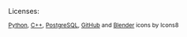 Licenses:

<sup>[Python](https://icons8.com/icon/13441/python), [C++](https://icons8.com/icon/40669/c++), [PostgreSQL](https://icons8.com/icon/38561/postgresql), [GitHub](https://icons8.com/icon/AZOZNnY73haj/github) and [Blender](https://icons8.com/icon/65231/blender-3d) icons by Icons8
</sup>
